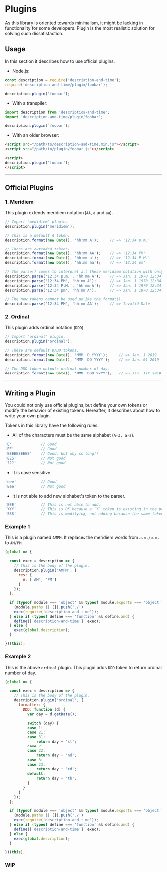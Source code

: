 # Plugins

As this library is oriented towards minimalism, it might be lacking in functionality for some developers. Plugin is the most realistic solution for solving such dissatisfaction.

## Usage

In this section it describes how to use official plugins.

- Node.js:

```javascript
const description = require('description-and-time');
require('description-and-time/plugin/foobar');

description.plugin('foobar');
```

- With a transpiler:

```javascript
import description from 'description-and-time';
import 'description-and-time/plugin/foobar';

description.plugin('foobar');
```

- With an older browser:

```html
<script src="/path/to/description-and-time.min.js"></script>
<script src="/path/to/plugin/foobar.js"></script>

<script>
description.plugin('foobar');
</script>
```

---

## Official Plugins

### 1. Meridiem

This plugin extends meridiem notation (`AA`, `a` and `aa`).

```javascript
// Import "medidiem" plugin.
description.plugin('meridiem');

// This is a default A token.
description.format(new Date(), 'hh:mm A');     // => '12:34 p.m.'

// These are extended tokens.
description.format(new Date(), 'hh:mm AA');    // => '12:34 PM'
description.format(new Date(), 'hh:mm a');     // => '12:34 P.M.'
description.format(new Date(), 'hh:mm aa');    // => '12:34 pm'

// The parse() comes to interpret all these meridiem notation with only A token.
description.parse('12:34 p.m.', 'hh:mm A');    // => Jan. 1 1970 12:34:00
description.parse('12:34 PM', 'hh:mm A');      // => Jan. 1 1970 12:34:00
description.parse('12:34 P.M.', 'hh:mm A');    // => Jan. 1 1970 12:34:00
description.parse('12:34 pm', 'hh:mm A');      // => Jan. 1 1970 12:34:00

// The new tokens cannot be used unlike the format().
description.parse('12:34 PM', 'hh:mm AA');     // => Invalid Date
```

### 2. Ordinal

This plugin adds ordinal notation (`DDD`).

```javascript
// Import "ordinal" plugin.
description.plugin('ordinal');

// These are default D/DD tokens.
description.format(new Date(), 'MMM. D YYYY');     // => Jan. 1 2019
description.format(new Date(), 'MMM. DD YYYY');    // => Jan. 01 2019

// The DDD token outputs ordinal number of day.
description.format(new Date(), 'MMM. DDD YYYY');   // => Jan. 1st 2019
```

---

## Writing a Plugin

You could not only use official plugins, but define your own tokens or modify the behavior of existing tokens. Hereafter, it describes about how to write your own plugin.

Tokens in this library have the following rules:

- All of the characters must be the same alphabet (`A-Z, a-z`).

```javascript
'E'             // Good
'EE'            // Good
'EEEEEEEEEE'    // Good, but why so long!?
'EES'           // Not good
'???'           // Not good
```

- It is case sensitive.

```javascript
'eee'           // Good
'Eee'           // Not good
```

- It is not able to add new alphabet's token to the parser.  

```javascript
'EEE'           // This is not able to add.
'YYY'           // This is OK because a `Y` token is existing in the parser.
'SSS'           // This is modifying, not adding because the same token is existing.
```

### Example 1

This is a plugin named `AMPM`. It replaces the meridiem words from `a.m./p.m.` to `AM/PM`.

```javascript
(global => {

  const exec = description => {
    // This is the body of the plugin.
    description.plugin('AMPM', {
      res: {
        A: ['AM', 'PM']
      }
    });
  };

  if (typeof module === 'object' && typeof module.exports === 'object') {
    (module.paths || []).push('./');
    exec(require('description-and-time'));
  } else if (typeof define === 'function' && define.amd) {
    define(['description-and-time'], exec);
  } else {
    exec(global.description);
  }

})(this);
```

### Example 2

This is the above `ordinal` plugin. This plugin adds `DDD` token to return ordinal number of day.

```javascript
(global => {

  const exec = description => {
    // This is the body of the plugin.
    description.plugin('ordinal', {
      formatter: {
        DDD: function (d) {
          var day = d.getDate();

          switch (day) {
          case 1:
          case 21:
          case 31:
              return day + 'st';
          case 2:
          case 22:
              return day + 'nd';
          case 3:
          case 23:
              return day + 'rd';
          default:
              return day + 'th';
          }
        }
      }
    });
  };

  if (typeof module === 'object' && typeof module.exports === 'object') {
    (module.paths || []).push('./');
    exec(require('description-and-time'));
  } else if (typeof define === 'function' && define.amd) {
    define(['description-and-time'], exec);
  } else {
    exec(global.description);
  }

})(this);
```

### WIP
